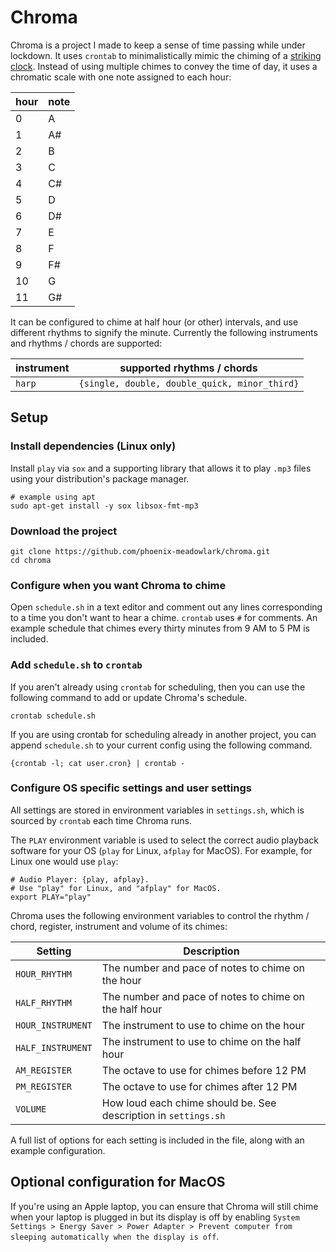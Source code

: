 # Chroma

Chroma is a project I made to keep a sense of time passing while under
lockdown. It uses `crontab` to minimalistically mimic the chiming of a
[striking clock](https://en.wikipedia.org/wiki/Striking_clock). Instead of using
multiple chimes to convey the time of day, it uses a chromatic scale
with one note assigned to each hour:

| hour  | note |
| ------- | ---- |
|  0 | A    |
|  1 | A#   |
|  2 | B    |
|  3 | C    |
|  4 | C#   |
|  5 | D    |
|  6 | D#   |
|  7 | E    |
|  8 | F    |
|  9 | F#   |
| 10 | G    |
| 11 | G#   |

It can be configured to chime at half hour (or other) intervals, and use
different rhythms to signify the minute. Currently the following instruments and
rhythms / chords are supported:

| instrument | supported rhythms / chords |
| ---- | ---- |
| `harp` | `{single, double, double_quick, minor_third}` |

## Setup

### Install dependencies (Linux only)

Install `play` via `sox` and a supporting library that allows it to play `.mp3`
files using your distribution's package manager.
```shell
# example using apt
sudo apt-get install -y sox libsox-fmt-mp3
```

### Download the project

```shell
git clone https://github.com/phoenix-meadowlark/chroma.git
cd chroma
```

### Configure when you want Chroma to chime

Open `schedule.sh` in a text editor and comment out any lines corresponding to a
time you don't want to hear a chime. `crontab` uses `#` for comments. An example
schedule that chimes every thirty minutes from 9 AM to 5 PM is included.

### Add `schedule.sh` to `crontab`

If you aren't already using `crontab` for scheduling, then you can use the
following command to add or update Chroma's schedule.

```shell
crontab schedule.sh
```

If you are using crontab for scheduling already in another project, you can
append  `schedule.sh` to your current config using the following command.

```shell
{crontab -l; cat user.cron} | crontab -
```

### Configure OS specific settings and user settings

All settings are stored in environment variables in `settings.sh`, which is
sourced by `crontab` each time Chroma runs.

The `PLAY` environment variable is used to select the correct audio playback
software for your OS (`play` for Linux, `afplay` for MacOS). For example,
for Linux one would use `play`:

```shell
# Audio Player: {play, afplay}.
# Use "play" for Linux, and "afplay" for MacOS.
export PLAY="play"
```

Chroma uses the following environment variables to control the rhythm / chord,
register, instrument and volume of its chimes:

| Setting | Description |
| ------- | ----------- |
| `HOUR_RHYTHM` | The number and pace of notes to chime on the hour |
| `HALF_RHYTHM` | The number and pace of notes to chime on the half hour |
| `HOUR_INSTRUMENT` | The instrument to use to chime on the hour |
| `HALF_INSTRUMENT` | The instrument to use to chime on the half hour |
| `AM_REGISTER` | The octave to use for chimes before 12 PM |
| `PM_REGISTER` | The octave to use for chimes after 12 PM |
| `VOLUME` | How loud each chime should be. See description in `settings.sh` |

A full list of options for each setting is included in the file, along with an
example configuration.

## Optional configuration for MacOS

If you're using an Apple laptop, you can ensure that Chroma will still chime
when your laptop is plugged in but its display is off by enabling
`System Settings > Energy Saver > Power Adapter > Prevent computer from sleeping
 automatically when the display is off`.
